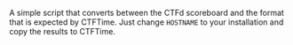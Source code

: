 A simple script that converts between the CTFd scoreboard and the format that is expected by CTFTime. Just change `HOSTNAME` to your installation and copy the results to CTFTime.
